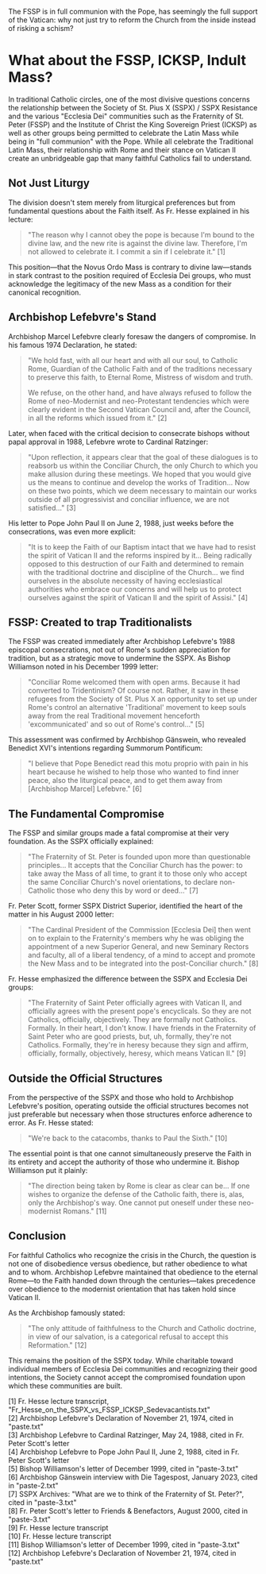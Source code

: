 The FSSP is in full communion with the Pope, has seemingly the full support of the Vatican: 
why not just try to reform the Church from the inside instead of risking a schism?

# What about the FSSP, ICKSP, Indult Mass?

In traditional Catholic circles, one of the most divisive questions concerns the relationship between the Society of St. Pius X (SSPX) / SSPX Resistance and the various "Ecclesia Dei" communities such as the Fraternity of St. Peter (FSSP) and the Institute of Christ the King Sovereign Priest (ICKSP) as well as other groups being permitted to celebrate the Latin Mass while being in "full communion" with the Pope. While all celebrate the Traditional Latin Mass, their relationship with Rome and their stance on Vatican II create an unbridgeable gap that many faithful Catholics fail to understand.

## Not Just Liturgy

The division doesn't stem merely from liturgical preferences but from fundamental questions about the Faith itself. As Fr. Hesse explained in his lecture:

> "The reason why I cannot obey the pope is because I'm bound to the divine law, and the new rite is against the divine law. Therefore, I'm not allowed to celebrate it. I commit a sin if I celebrate it." [1]

This position—that the Novus Ordo Mass is contrary to divine law—stands in stark contrast to the position required of Ecclesia Dei groups, who must acknowledge the legitimacy of the new Mass as a condition for their canonical recognition.

## Archbishop Lefebvre's Stand

Archbishop Marcel Lefebvre clearly foresaw the dangers of compromise. In his famous 1974 Declaration, he stated:

> "We hold fast, with all our heart and with all our soul, to Catholic Rome, Guardian of the Catholic Faith and of the traditions necessary to preserve this faith, to Eternal Rome, Mistress of wisdom and truth.
>
> We refuse, on the other hand, and have always refused to follow the Rome of neo-Modernist and neo-Protestant tendencies which were clearly evident in the Second Vatican Council and, after the Council, in all the reforms which issued from it." [2]

Later, when faced with the critical decision to consecrate bishops without papal approval in 1988, Lefebvre wrote to Cardinal Ratzinger:

> "Upon reflection, it appears clear that the goal of these dialogues is to reabsorb us within the Conciliar Church, the only Church to which you make allusion during these meetings. We hoped that you would give us the means to continue and develop the works of Tradition... Now on these two points, which we deem necessary to maintain our works outside of all progressivist and conciliar influence, we are not satisfied..." [3]

His letter to Pope John Paul II on June 2, 1988, just weeks before the consecrations, was even more explicit:

> "It is to keep the Faith of our Baptism intact that we have had to resist the spirit of Vatican II and the reforms inspired by it... Being radically opposed to this destruction of our Faith and determined to remain with the traditional doctrine and discipline of the Church... we find ourselves in the absolute necessity of having ecclesiastical authorities who embrace our concerns and will help us to protect ourselves against the spirit of Vatican II and the spirit of Assisi." [4]

## FSSP: Created to trap Traditionalists

The FSSP was created immediately after Archbishop Lefebvre's 1988 episcopal consecrations, not out of Rome's sudden appreciation for tradition, but as a strategic move to undermine the SSPX. As Bishop Williamson noted in his December 1999 letter:

> "Conciliar Rome welcomed them with open arms. Because it had converted to Tridentinism? Of course not. Rather, it saw in these refugees from the Society of St. Plus X an opportunity to set up under Rome's control an alternative 'Traditional' movement to keep souls away from the real Traditional movement henceforth 'excommunicated' and so out of Rome's control..." [5]

This assessment was confirmed by Archbishop Gänswein, who revealed Benedict XVI's intentions regarding Summorum Pontificum:

> "I believe that Pope Benedict read this motu proprio with pain in his heart because he wished to help those who wanted to find inner peace, also the liturgical peace, and to get them away from [Archbishop Marcel] Lefebvre." [6]

## The Fundamental Compromise

The FSSP and similar groups made a fatal compromise at their very foundation. As the SSPX officially explained:

> "The Fraternity of St. Peter is founded upon more than questionable principles... It accepts that the Conciliar Church has the power: to take away the Mass of all time, to grant it to those only who accept the same Conciliar Church's novel orientations, to declare non-Catholic those who deny this by word or deed..." [7]

Fr. Peter Scott, former SSPX District Superior, identified the heart of the matter in his August 2000 letter:

> "The Cardinal President of the Commission [Ecclesia Dei] then went on to explain to the Fraternity's members why he was obliging the appointment of a new Superior General, and new Seminary Rectors and faculty, all of a liberal tendency, of a mind to accept and promote the New Mass and to be integrated into the post-Conciliar church." [8]

Fr. Hesse emphasized the difference between the SSPX and Ecclesia Dei groups:

> "The Fraternity of Saint Peter officially agrees with Vatican II, and officially agrees with the present pope's encyclicals. So they are not Catholics, officially, objectively. They are formally not Catholics. Formally. In their heart, I don't know. I have friends in the Fraternity of Saint Peter who are good priests, but, uh, formally, they're not Catholics. Formally, they're in heresy because they sign and affirm, officially, formally, objectively, heresy, which means Vatican II." [9]

## Outside the Official Structures

From the perspective of the SSPX and those who hold to Archbishop Lefebvre's position, operating outside the official structures becomes not just preferable but necessary when those structures enforce adherence to error. As Fr. Hesse stated:

> "We're back to the catacombs, thanks to Paul the Sixth." [10]

The essential point is that one cannot simultaneously preserve the Faith in its entirety and accept the authority of those who undermine it. Bishop Williamson put it plainly:

> "The direction being taken by Rome is clear as clear can be... If one wishes to organize the defense of the Catholic faith, there is, alas, only the Archbishop's way. One cannot put oneself under these neo-modernist Romans." [11]

## Conclusion

For faithful Catholics who recognize the crisis in the Church, the question is not one of disobedience versus obedience, but rather obedience to what and to whom. Archbishop Lefebvre maintained that obedience to the eternal Rome—to the Faith handed down through the centuries—takes precedence over obedience to the modernist orientation that has taken hold since Vatican II.

As the Archbishop famously stated:

> "The only attitude of faithfulness to the Church and Catholic doctrine, in view of our salvation, is a categorical refusal to accept this Reformation." [12]

This remains the position of the SSPX today. While charitable toward individual members of Ecclesia Dei communities and recognizing their good intentions, the Society cannot accept the compromised foundation upon which these communities are built.

[1] Fr. Hesse lecture transcript, "Fr_Hesse_on_the_SSPX_vs_FSSP_ICKSP_Sedevacantists.txt"  
[2] Archbishop Lefebvre's Declaration of November 21, 1974, cited in "paste.txt"  
[3] Archbishop Lefebvre to Cardinal Ratzinger, May 24, 1988, cited in Fr. Peter Scott's letter  
[4] Archbishop Lefebvre to Pope John Paul II, June 2, 1988, cited in Fr. Peter Scott's letter  
[5] Bishop Williamson's letter of December 1999, cited in "paste-3.txt"  
[6] Archbishop Gänswein interview with Die Tagespost, January 2023, cited in "paste-2.txt"  
[7] SSPX Archives: "What are we to think of the Fraternity of St. Peter?", cited in "paste-3.txt"  
[8] Fr. Peter Scott's letter to Friends & Benefactors, August 2000, cited in "paste-3.txt"  
[9] Fr. Hesse lecture transcript  
[10] Fr. Hesse lecture transcript  
[11] Bishop Williamson's letter of December 1999, cited in "paste-3.txt"  
[12] Archbishop Lefebvre's Declaration of November 21, 1974, cited in "paste.txt"
